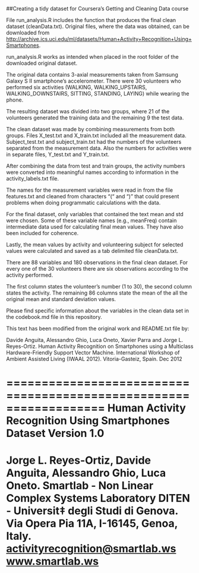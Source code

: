 ##Creating a tidy dataset for Coursera’s Getting and Cleaning Data course

File run_analysis.R includes the function that produces the final clean dataset (cleanData.txt). Original files, where the data was obtained, can be downloaded from http://archive.ics.uci.edu/ml/datasets/Human+Activity+Recognition+Using+Smartphones.

run_analysis.R works as intended when placed in the root folder of the downloaded original dataset.

The original data contains 3-axial measurements taken from Samsung Galaxy S II smartphone’s accelerometer. There were 30 volunteers who performed six activities (WALKING, WALKING_UPSTAIRS, WALKING_DOWNSTAIRS, SITTING, STANDING, LAYING) while wearing the phone.

The resulting dataset was divided into two groups, where 21 of the volunteers generated the training data and the remaining 9 the test data. 

The clean dataset was made by combining measurements from both groups. Files X_test.txt and X_train.txt included all the measurement data. Subject_test.txt and subject_train.txt had the numbers of the volunteers separated from the measurement data. Also the numbers for activities were in separate files, Y_test.txt and Y_train.txt.

After combining the data from test and train groups, the activity numbers were converted into meaningful names according to information in the activity_labels.txt file.

The names for the measurement variables were read in from the file features.txt and cleaned from characters “(“ and “)” that could present problems when doing programmatic calculations with the data.

For the final dataset, only variables that contained the text mean and std were chosen. Some of these variable names (e.g., meanFreq) contain intermediate data used for calculating final mean values. They have also been included for coherence.

Lastly, the mean values by activity and volunteering subject for selected values were calculated and saved as a tab delimited file cleanData.txt.

There are 88 variables and 180 observations in the final clean dataset. For every one of the 30 volunteers there are six observations according to the activity performed.

The first column states the volunteer’s number (1 to 30), the second column states the activity. The remaining 86 columns state the mean of the all the original mean and standard deviation values.

Please find specific information about the variables in the clean data set in the codebook.md file in this repository.

This text has been modified from the original work and README.txt file by:

Davide Anguita, Alessandro Ghio, Luca Oneto, Xavier Parra and Jorge L. Reyes-Ortiz. Human Activity Recognition on Smartphones using a Multiclass Hardware-Friendly Support Vector Machine. International Workshop of Ambient Assisted Living (IWAAL 2012). Vitoria-Gasteiz, Spain. Dec 2012

==================================================================
Human Activity Recognition Using Smartphones Dataset
Version 1.0
==================================================================
Jorge L. Reyes-Ortiz, Davide Anguita, Alessandro Ghio, Luca Oneto.
Smartlab - Non Linear Complex Systems Laboratory
DITEN - Universit‡ degli Studi di Genova.
Via Opera Pia 11A, I-16145, Genoa, Italy.
activityrecognition@smartlab.ws
www.smartlab.ws
==================================================================


